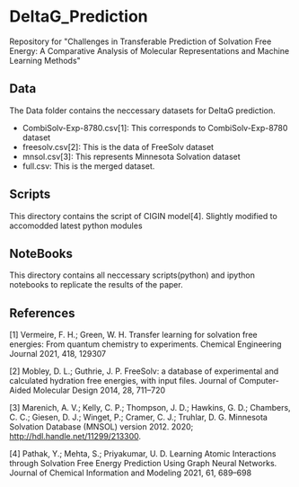 # DeltaG_Prediction
Repository for "Challenges in Transferable Prediction of Solvation Free Energy: A Comparative Analysis of Molecular Representations and Machine Learning Methods"

## Data
The Data folder contains the neccessary datasets for DeltaG prediction. 
*   CombiSolv-Exp-8780.csv[1]: This corresponds to CombiSolv-Exp-8780 dataset
*   freesolv.csv[2]: This is the data of FreeSolv dataset
*   mnsol.csv[3]: This represents Minnesota Solvation dataset 
*   full.csv: This is the merged dataset.

## Scripts
This directory contains the script of CIGIN model[4]. Slightly modified to accomodded latest python modules

## NoteBooks
This directory contains all neccessary scripts(python) and  ipython notebooks to replicate the results of the paper.

## References
[1] Vermeire, F. H.; Green, W. H. Transfer learning for solvation free energies: From quantum chemistry to experiments. Chemical Engineering Journal 2021, 418, 129307

[2] Mobley, D. L.; Guthrie, J. P. FreeSolv: a database of experimental and calculated hydration free energies, with input files. Journal of Computer-Aided Molecular Design 2014, 28, 711–720

[3] Marenich, A. V.; Kelly, C. P.; Thompson, J. D.; Hawkins, G. D.; Chambers, C. C.; Giesen, D. J.; Winget, P.; Cramer, C. J.; Truhlar, D. G. Minnesota Solvation Database (MNSOL) version 2012. 2020; http://hdl.handle.net/11299/213300.

[4] Pathak, Y.; Mehta, S.; Priyakumar, U. D. Learning Atomic Interactions through Solvation Free Energy Prediction Using Graph Neural Networks. Journal of Chemical Information and Modeling 2021, 61, 689–698
